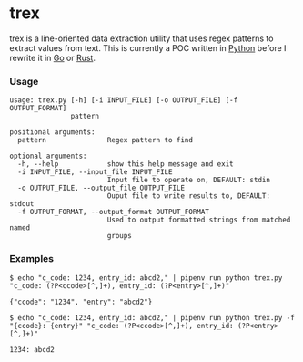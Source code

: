 # trex

trex is a line-oriented data extraction utility that uses regex patterns to extract values from text. This is currently a POC written in [Python](https://www.python.org/) before I rewrite it in [Go](https://golang.org/) or [Rust](https://www.rust-lang.org).

### Usage
```
usage: trex.py [-h] [-i INPUT_FILE] [-o OUTPUT_FILE] [-f OUTPUT_FORMAT]
               pattern

positional arguments:
  pattern               Regex pattern to find

optional arguments:
  -h, --help            show this help message and exit
  -i INPUT_FILE, --input_file INPUT_FILE
                        Input file to operate on, DEFAULT: stdin
  -o OUTPUT_FILE, --output_file OUTPUT_FILE
                        Ouput file to write results to, DEFAULT: stdout
  -f OUTPUT_FORMAT, --output_format OUTPUT_FORMAT
                        Used to output formatted strings from matched named
                        groups
```
### Examples

```shell
$ echo "c_code: 1234, entry_id: abcd2," | pipenv run python trex.py "c_code: (?P<ccode>[^,]+), entry_id: (?P<entry>[^,]+)"

{"ccode": "1234", "entry": "abcd2"}
```

```shell
$ echo "c_code: 1234, entry_id: abcd2," | pipenv run python trex.py -f "{ccode}: {entry}" "c_code: (?P<ccode>[^,]+), entry_id: (?P<entry>[^,]+)"

1234: abcd2
```